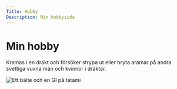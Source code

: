 ```yaml
---
Title: Hobby
Description: Min hobbysida
---
```


Min hobby
================

Kramas i en dräkt och försöker strypa ut eller bryta aramar på andra svettiga vuxna män och kvinnor i dräktar.

![Ett bälte och en GI på tatami](%assets_url%/img/roland-rottenstein-cover.jpg "Finns inget bättre")